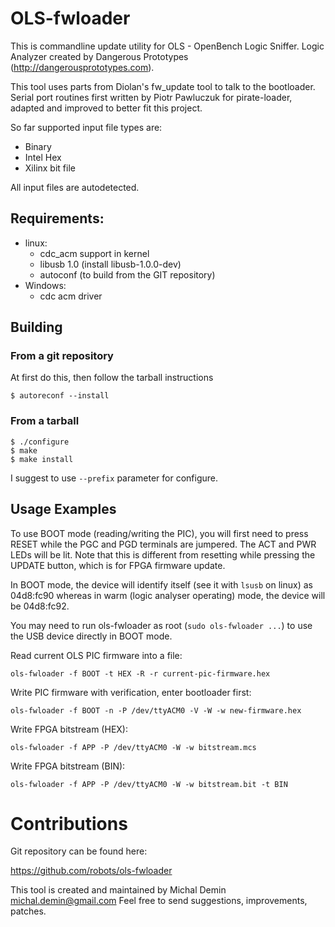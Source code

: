 #  OLS-fwloader

This is commandline update utility for OLS - OpenBench Logic Sniffer. Logic Analyzer created by Dangerous Prototypes (http://dangerousprototypes.com).

This tool uses parts from Diolan's fw_update tool to talk to the bootloader.  Serial port routines first written by Piotr Pawluczuk for pirate-loader, adapted and improved to better fit this project.

So far supported input file types are:
* Binary
* Intel Hex
* Xilinx bit file

All input files are autodetected.

## Requirements:

* linux:
  *  cdc_acm support in kernel
  *  libusb 1.0 (install libusb-1.0.0-dev)
  *  autoconf (to build from the GIT repository)
* Windows:
  *  cdc acm driver

## Building

### From a git repository

At first do this, then follow the tarball instructions

```
$ autoreconf --install
```

### From a tarball

```
$ ./configure
$ make
$ make install
```

I suggest to use `--prefix` parameter for configure.

## Usage Examples

To use BOOT mode (reading/writing the PIC), you will first need to press RESET while the PGC and PGD terminals are jumpered. The ACT and PWR LEDs will be lit. Note that this is different from resetting while pressing the UPDATE button, which is for FPGA firmware update.

In BOOT mode, the device will identify itself (see it with `lsusb` on linux) as 04d8:fc90 whereas in warm (logic analyser operating) mode, the device will be 04d8:fc92.

You may need to run ols-fwloader as root (`sudo ols-fwloader ...`) to use the USB device directly in BOOT mode.

Read current OLS PIC firmware into a file:

```
ols-fwloader -f BOOT -t HEX -R -r current-pic-firmware.hex
```

Write PIC firmware with verification, enter bootloader first:

```
ols-fwloader -f BOOT -n -P /dev/ttyACM0 -V -W -w new-firmware.hex
```

Write FPGA bitstream (HEX):

```
ols-fwloader -f APP -P /dev/ttyACM0 -W -w bitstream.mcs
```

Write FPGA bitstream (BIN):

```
ols-fwloader -f APP -P /dev/ttyACM0 -W -w bitstream.bit -t BIN
```

# Contributions

Git repository can be found here:

  https://github.com/robots/ols-fwloader

This tool is created and maintained by Michal Demin <michal.demin@gmail.com>
Feel free to send suggestions, improvements, patches.
